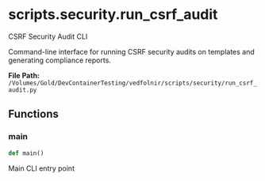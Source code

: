 # scripts.security.run_csrf_audit

CSRF Security Audit CLI

Command-line interface for running CSRF security audits on templates
and generating compliance reports.

**File Path:** `/Volumes/Gold/DevContainerTesting/vedfolnir/scripts/security/run_csrf_audit.py`

## Functions

### main

```python
def main()
```

Main CLI entry point

